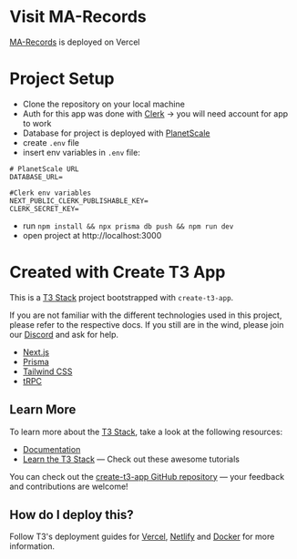 # Visit MA-Records
[MA-Records](https://marecords.vercel.app) is deployed on Vercel

# Project Setup

- Clone the repository on your local machine
- Auth for this app was done with [Clerk](https://clerk.com) -> you will need account for app to work
- Database for project is deployed with [PlanetScale](https://planetscale.com/)
- create `.env` file
- insert env variables in `.env` file:
```
# PlanetScale URL
DATABASE_URL=

#Clerk env variables
NEXT_PUBLIC_CLERK_PUBLISHABLE_KEY=
CLERK_SECRET_KEY=
```
- run `npm install && npx prisma db push && npm run dev`
- open project at http://localhost:3000

# Created with Create T3 App

This is a [T3 Stack](https://create.t3.gg/) project bootstrapped with `create-t3-app`.

If you are not familiar with the different technologies used in this project, please refer to the respective docs. If you still are in the wind, please join our [Discord](https://t3.gg/discord) and ask for help.

- [Next.js](https://nextjs.org)
- [Prisma](https://prisma.io)
- [Tailwind CSS](https://tailwindcss.com)
- [tRPC](https://trpc.io)

## Learn More

To learn more about the [T3 Stack](https://create.t3.gg/), take a look at the following resources:

- [Documentation](https://create.t3.gg/)
- [Learn the T3 Stack](https://create.t3.gg/en/faq#what-learning-resources-are-currently-available) — Check out these awesome tutorials

You can check out the [create-t3-app GitHub repository](https://github.com/t3-oss/create-t3-app) — your feedback and contributions are welcome!

## How do I deploy this?

Follow T3's deployment guides for [Vercel](https://create.t3.gg/en/deployment/vercel), [Netlify](https://create.t3.gg/en/deployment/netlify) and [Docker](https://create.t3.gg/en/deployment/docker) for more information.
